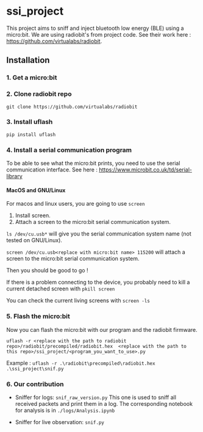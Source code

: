 # ssi_project
This project aims to sniff and inject bluetooth low energy (BLE) using a micro:bit.
We are using radiobit's from project code. See their work here : https://github.com/virtualabs/radiobit. 

## Installation
### 1. Get a micro:bit
### 2. Clone radiobit repo
``` git clone https://github.com/virtualabs/radiobit ```
### 3. Install uflash
``` pip install uflash ```
### 4. Install a serial communication program
To be able to see what the micro:bit prints, you need to use the serial communication interface.
See here : https://www.microbit.co.uk/td/serial-library
#### MacOS and GNU/Linux
For macos and linux users, you are going to use ```screen```
1. Install screen.
2. Attach a screen to the micro:bit serial communication system.

```ls /dev/cu.usb*``` will give you the serial communication system name (not tested on GNU/Linux).

```screen /dev/cu.usb<replace with micro:bit name> 115200``` will attach a screen to the micro:bit serial communication system.

Then you should be good to go !

If there is a problem connecting to the device, you probably need to kill a current detached screen with ```pkill screen```

You can check the current living screens with ```screen -ls```
### 5. Flash the micro:bit
Now you can flash the micro:bit with our program and the radiobit firmware.

```uflash -r <replace with the path to radiobit repo>/radiobit/precompiled/radiobit.hex  <replace with the path to this repo>/ssi_project/<program_you_want_to_use>.py```

Example : ```uflash -r .\radiobit\precompiled\radiobit.hex .\ssi_project\snif.py```

### 6. Our contribution
- Sniffer for logs: ```snif_raw_version.py```
This one is used to sniff all received packets and print them in a log. The corresponding notebook for analysis is in ```./logs/Analysis.ipynb```

- Sniffer for live observation: ```snif.py```
